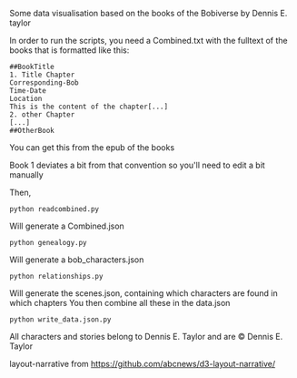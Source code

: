 
Some data visualisation based on the books of the Bobiverse by Dennis E. taylor

In order to run the scripts, you need a Combined.txt with the fulltext of
the books that is formatted like this:

    ##BookTitle
    1. Title Chapter
    Corresponding-Bob
    Time-Date
    Location
    This is the content of the chapter[...]
    2. other Chapter
    [...]
    ##OtherBook

You can get this from the epub of the books

Book 1 deviates a bit from that convention so you'll need to edit a bit manually

Then,

    python readcombined.py

Will generate a Combined.json

    python genealogy.py

Will generate a bob_characters.json

    python relationships.py

Will generate the scenes.json, containing which characters are found in which chapters
You then combine all these in the data.json

    python write_data.json.py

All characters and stories belong to Dennis E. Taylor and are &copy; Dennis E. Taylor

layout-narrative from https://github.com/abcnews/d3-layout-narrative/